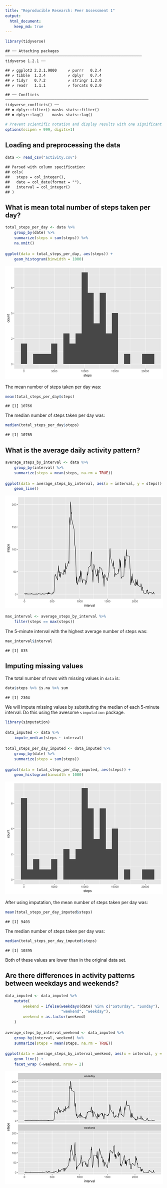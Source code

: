 ```yaml
---
title: "Reproducible Research: Peer Assessment 1"
output: 
  html_document:
    keep_md: true
---
```



```r
library(tidyverse)
```

```
## ── Attaching packages ───────────────────────────────────────────────────────────── tidyverse 1.2.1 ──
```

```
## ✔ ggplot2 2.2.1.9000     ✔ purrr   0.2.4     
## ✔ tibble  1.3.4          ✔ dplyr   0.7.4     
## ✔ tidyr   0.7.2          ✔ stringr 1.2.0     
## ✔ readr   1.1.1          ✔ forcats 0.2.0
```

```
## ── Conflicts ──────────────────────────────────────────────────────────────── tidyverse_conflicts() ──
## ✖ dplyr::filter() masks stats::filter()
## ✖ dplyr::lag()    masks stats::lag()
```

```r
# Prevent scientific notation and display results with one significant digit
options(scipen = 999, digits=1)
```

## Loading and preprocessing the data


```r
data <- read_csv("activity.csv")
```

```
## Parsed with column specification:
## cols(
##   steps = col_integer(),
##   date = col_date(format = ""),
##   interval = col_integer()
## )
```

## What is mean total number of steps taken per day?


```r
total_steps_per_day <- data %>%
    group_by(date) %>%
    summarize(steps = sum(steps)) %>%
    na.omit()

ggplot(data = total_steps_per_day, aes(steps)) +
    geom_histogram(binwidth = 1000)
```

![](PA1_template_files/figure-html/unnamed-chunk-3-1.png)<!-- -->

The mean number of steps taken per day was:


```r
mean(total_steps_per_day$steps)
```

```
## [1] 10766
```

The median number of steps taken per day was: 

```r
median(total_steps_per_day$steps)
```

```
## [1] 10765
```

## What is the average daily activity pattern?


```r
average_steps_by_interval <- data %>%
    group_by(interval) %>%
    summarize(steps = mean(steps, na.rm = TRUE))

ggplot(data = average_steps_by_interval, aes(x = interval, y = steps)) +
    geom_line()
```

![](PA1_template_files/figure-html/unnamed-chunk-6-1.png)<!-- -->


```r
max_interval <- average_steps_by_interval %>%
    filter(steps == max(steps))
```

The 5-minute interval with the highest average number of steps was:


```r
max_interval$interval
```

```
## [1] 835
```

## Imputing missing values

The total number of rows with missing values in `data` is:


```r
data$steps %>% is.na %>% sum
```

```
## [1] 2304
```

We will impute missing values by substituting the median of each 5-minute interval. Do this using the awesome `simputation` package.


```r
library(simputation)

data_imputed <- data %>%
    impute_median(steps ~ interval)

total_steps_per_day_imputed <- data_imputed %>%
    group_by(date) %>%
    summarize(steps = sum(steps))

ggplot(data = total_steps_per_day_imputed, aes(steps)) +
    geom_histogram(binwidth = 1000)
```

![](PA1_template_files/figure-html/unnamed-chunk-10-1.png)<!-- -->

After using imputation, the mean number of steps taken per day was: 

```r
mean(total_steps_per_day_imputed$steps)
```

```
## [1] 9403
```

The median number of steps taken per day was:

```r
median(total_steps_per_day_imputed$steps)
```

```
## [1] 10395
```

Both of these values are lower than in the original data set.

## Are there differences in activity patterns between weekdays and weekends?


```r
data_imputed <- data_imputed %>%
    mutate(
        weekend = ifelse(weekdays(date) %in% c("Saturday", "Sunday"), 
                         "weekend", "weekday"),
        weekend = as.factor(weekend)
    )

average_steps_by_interval_weekend <- data_imputed %>%
    group_by(interval, weekend) %>%
    summarize(steps = mean(steps, na.rm = TRUE))

ggplot(data = average_steps_by_interval_weekend, aes(x = interval, y = steps)) +
    geom_line() +
    facet_wrap (~weekend, nrow = 2)
```

![](PA1_template_files/figure-html/unnamed-chunk-13-1.png)<!-- -->
